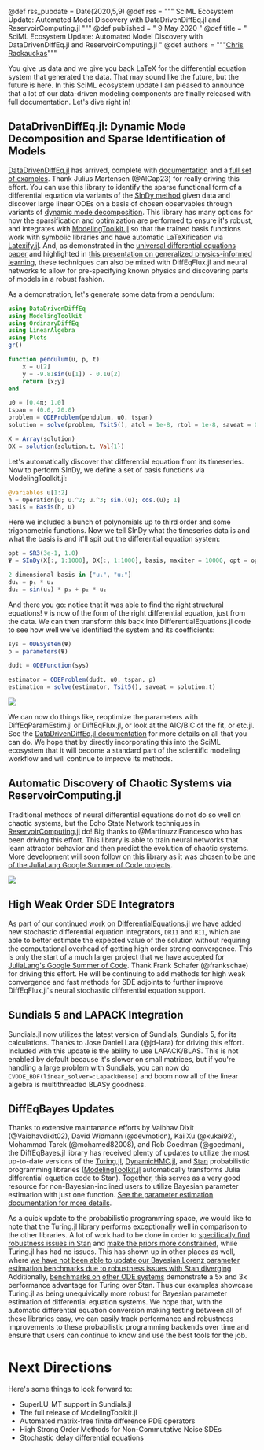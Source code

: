 ﻿@def rss_pubdate = Date(2020,5,9)
@def rss = """ SciML Ecosystem Update: Automated Model Discovery with DataDrivenDiffEq.jl and ReservoirComputing.jl """
@def published = " 9 May 2020 "
@def title = " SciML Ecosystem Update: Automated Model Discovery with DataDrivenDiffEq.jl and ReservoirComputing.jl "
@def authors = """<a href="https://github.com/ChrisRackauckas">Chris Rackauckas</a>"""  

You give us data and we give you back LaTeX for the differential equation system
that generated the data. That may sound like the future, but the future is here.
In this SciML ecosystem update I am pleased to announce that a lot of our
data-driven modeling components are finally released with full documentation.
Let's dive right in!

## DataDrivenDiffEq.jl: Dynamic Mode Decomposition and Sparse Identification of Models

[DataDrivenDiffEq.jl](https://github.com/SciML/DataDrivenDiffEq.jl) has arrived, complete with [documentation](https://datadriven.sciml.ai/dev/)
and a [full set of examples](https://github.com/SciML/DataDrivenDiffEq.jl/tree/master/examples).
Thank Julius Martensen (@AlCap23) for really driving this effort.
You can use this library to identify the sparse functional form of a differential
equation via variants of the [SInDy method](https://www.pnas.org/content/113/15/3932)
given data and discover large linear ODEs on a basis of chosen observables through
variants of [dynamic mode decomposition](https://en.wikipedia.org/wiki/Dynamic_mode_decomposition).
This library has many options for how the sparsification and optimization are
performed to ensure it's robust, and integrates with
[ModelingToolkit.jl](https://github.com/SciML/ModelingToolkit.jl) so that the
trained basis functions work with symbolic libraries and have automatic
LaTeXification via [Latexify.jl](https://github.com/korsbo/Latexify.jl). And,
as demonstrated in the [universal differential equations paper](https://arxiv.org/abs/2001.04385)
and highlighted in [this presentation on generalized physics-informed learning](https://www.youtube.com/watch?v=SEhMWkgcTOI),
these techniques can also be mixed with DiffEqFlux.jl and neural networks to
allow for pre-specifying known physics and discovering parts of models in a
robust fashion.

As a demonstration, let's generate some data from a pendulum:

```julia
using DataDrivenDiffEq
using ModelingToolkit
using OrdinaryDiffEq
using LinearAlgebra
using Plots
gr()

function pendulum(u, p, t)
    x = u[2]
    y = -9.81sin(u[1]) - 0.1u[2]
    return [x;y]
end

u0 = [0.4π; 1.0]
tspan = (0.0, 20.0)
problem = ODEProblem(pendulum, u0, tspan)
solution = solve(problem, Tsit5(), atol = 1e-8, rtol = 1e-8, saveat = 0.001)

X = Array(solution)
DX = solution(solution.t, Val{1})
```

Let's automatically discover that differential equation from its timeseries.
Now to perform SInDy, we define a set of basis functions via ModelingToolkit.jl:

```julia
@variables u[1:2]
h = Operation[u; u.^2; u.^3; sin.(u); cos.(u); 1]
basis = Basis(h, u)
```

Here we included a bunch of polynomials up to third order and some trigonometric
functions. Now we tell SInDy what the timeseries data is and what the basis is
and it'll spit out the differential equation system:

```julia
opt = SR3(3e-1, 1.0)
Ψ = SInDy(X[:, 1:1000], DX[:, 1:1000], basis, maxiter = 10000, opt = opt, normalize = true)
```

```julia
2 dimensional basis in ["u₁", "u₂"]
du₁ = p₁ * u₂
du₂ = sin(u₁) * p₃ + p₂ * u₂
```

And there you go: notice that it was able to find the right structural equations!
`Ψ` is now of the form of the right differential equation, just from the data.
We can then transform this back into DifferentialEquations.jl code to see how
well we've identified the system and its coefficients:

```julia
sys = ODESystem(Ψ)
p = parameters(Ψ)

dudt = ODEFunction(sys)

estimator = ODEProblem(dudt, u0, tspan, p)
estimation = solve(estimator, Tsit5(), saveat = solution.t)
```

![](https://user-images.githubusercontent.com/1814174/81472998-c9e67880-91c9-11ea-919b-b712f17abc80.png)

We can now do things like, reoptimize the parameters with DiffEqParamEstim.jl
or DiffEqFlux.jl, or look at the AIC/BIC of the fit, or etc.jl. See the
[DataDrivenDiffEq.jl documentation](https://datadriven.sciml.ai/dev/) for
more details on all that you can do. We hope that by directly incorporating this
into the SciML ecosystem that it will become a standard part of the scientific
modeling workflow and will continue to improve its methods.

## Automatic Discovery of Chaotic Systems via ReservoirComputing.jl

Traditional methods of neural differential equations do not do so well on chaotic
systems, but the Echo State Network techniques in
[ReservoirComputing.jl](https://github.com/SciML/ReservoirComputing.jl) do!
Big thanks to @MartinuzziFrancesco who has been driving this effort.
This library is able to train neural networks that learn attractor behavior and
then predict the evolution of chaotic systems. More development will soon follow
on this library as it was
[chosen to be one of the JuliaLang Google Summer of Code projects](https://summerofcode.withgoogle.com/organizations/6363760870031360/?sp-page=2#5374375945043968).

![](https://user-images.githubusercontent.com/10376688/72997095-1913c380-3dfc-11ea-9702-a9734a375b96.png)

## High Weak Order SDE Integrators

As part of our continued work on [DifferentialEquations.jl](https://diffeq.sciml.ai/latest/)
we have added new stochastic differential equation integrators, `DRI1` and `RI1`,
which are able to better estimate the expected value of the solution without
requiring the computational overhead of getting high order strong convergence.
This is only the start of a much larger project that we have accepted for
[JuliaLang's Google Summer of Code](https://summerofcode.withgoogle.com/organizations/6363760870031360/#5505348691034112).
Thank Frank Schafer (@frankschae) for driving this effort. He will be continuing
to add methods for high weak convergence and fast methods for SDE adjoints to
further improve DiffEqFlux.jl's neural stochastic differential equation support.

## Sundials 5 and LAPACK Integration

Sundials.jl now utilizes the latest version of Sundials, Sundials 5, for its
calculations. Thanks to Jose Daniel Lara (@jd-lara) for driving this effort.
Included with this update is the ability to use LAPACK/BLAS. This is not enabled
by default because it's slower on small matrices, but if you're handling a large
problem with Sundials, you can now do `CVODE_BDF(linear_solver=:LapackDense)`
and boom now all of the linear algebra is multithreaded BLASy goodness.

## DiffEqBayes Updates

Thanks to extensive maintanance efforts by Vaibhav Dixit (@Vaibhavdixit02),
David Widmann (@devmotion), Kai Xu (@xukai92), Mohammad Tarek (@mohamed82008),
and Rob Goedman (@goedman), the DiffEqBayes.jl library has received plenty of
updates to utilize the most up-to-date versions of the [Turing.jl](https://github.com/TuringLang/Turing.jl),
[DynamicHMC.jl](https://github.com/tpapp/DynamicHMC.jl), and [Stan](https://mc-stan.org/users/interfaces/julia-stan)
probabilistic programming libraries ([ModelingToolkit.jl](https://github.com/SciML/ModelingToolkit.jl)
automatically transforms Julia differential equation code to Stan). Together,
this serves as a very good resource for non-Bayesian-inclined users to utilize
Bayesian parameter estimation with just one function.
[See the parameter estimation documentation for more details](https://diffeq.sciml.ai/latest/analysis/parameter_estimation/).

As a quick update to the probabilistic programming space, we would like to note
that the Turing.jl library performs exceptionally well in comparison to the
other libraries. A lot of work had to be done in order to
[specifically find robustness issues in Stan](https://github.com/SciML/DiffEqBayes.jl/pull/154)
and [make the priors more constrained](https://github.com/SciML/DiffEqBayes.jl/pull/155),
while Turing.jl has had no issues. This has shown up in other places as well,
where [we have not been able to update our Bayesian Lorenz parameter estimation benchmarks due to robustness issues with Stan diverging](https://github.com/SciML/DiffEqBenchmarks.jl/blob/510c3683aa00ffa8e96e5c25bb07ef9301a06251/pdf/ParameterEstimation/DiffEqBayesLorenz.pdf)
Additionally, [benchmarks on](https://benchmarks.sciml.ai/html/ParameterEstimation/DiffEqBayesLotkaVolterra.html)
[other ODE systems](https://benchmarks.sciml.ai/html/ParameterEstimation/DiffEqBayesFitzHughNagumo.html)
demonstrate a 5x and 3x performance advantage for Turing over Stan. Thus our
examples showcase Turing.jl as being unequivically more robust for Bayesian
parameter estimation of differential equation systems. We hope that, with the
automatic differential equation conversion making testing between all of these
libraries easy, we can easily track performance and robustness improvements to
these probabilistic programming backends over time and ensure that users can
continue to know and use the best tools for the job.

# Next Directions

Here's some things to look forward to:

- SuperLU_MT support in Sundials.jl
- The full release of ModelingToolkit.jl
- Automated matrix-free finite difference PDE operators
- High Strong Order Methods for Non-Commutative Noise SDEs
- Stochastic delay differential equations
